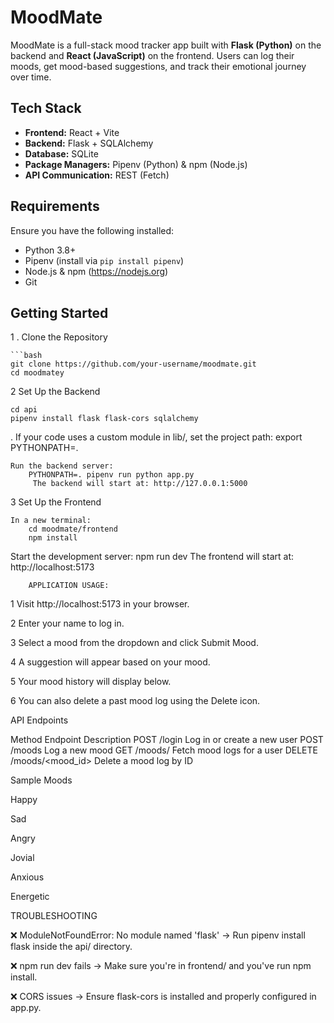 # MoodMate

MoodMate is a full-stack mood tracker app built with **Flask (Python)** on the backend and **React (JavaScript)** on the frontend. Users can log their moods, get mood-based suggestions, and track their emotional journey over time.

## Tech Stack

- **Frontend:** React + Vite
- **Backend:** Flask + SQLAlchemy
- **Database:** SQLite
- **Package Managers:** Pipenv (Python) & npm (Node.js)
- **API Communication:** REST (Fetch)

## Requirements

Ensure you have the following installed:

- Python 3.8+
- Pipenv (install via `pip install pipenv`)
- Node.js & npm (https://nodejs.org)
- Git

## Getting Started

1 . Clone the Repository

    ```bash
    git clone https://github.com/your-username/moodmate.git
    cd moodmatey
    
2  Set Up the Backend

    cd api
    pipenv install flask flask-cors sqlalchemy

 . If your code uses a custom module in lib/, set the project path:
        export PYTHONPATH=.

    Run the backend server:
        PYTHONPATH=. pipenv run python app.py
         The backend will start at: http://127.0.0.1:5000

3  Set Up the Frontend

    In a new terminal:
        cd moodmate/frontend
        npm install

Start the development server:
        npm run dev
        The frontend will start at: http://localhost:5173


        APPLICATION USAGE:

1 Visit http://localhost:5173 in your browser.

2 Enter your name to log in.

3 Select a mood from the dropdown and click Submit Mood.

4 A suggestion will appear based on your mood.

5 Your mood history will display below.

6 You can also delete a past mood log using the Delete icon.



 API Endpoints

Method	    Endpoint	        Description
POST	    /login	            Log in or create a new user
POST	    /moods	            Log a new mood
GET	        /moods/<username>	Fetch mood logs for a user
DELETE	    /moods/<mood_id>	Delete a mood log by ID


Sample Moods

Happy

Sad

Angry

Jovial

Anxious

Energetic


TROUBLESHOOTING

❌ ModuleNotFoundError: No module named 'flask'
→ Run pipenv install flask inside the api/ directory.

❌ npm run dev fails
→ Make sure you're in frontend/ and you've run npm install.

❌ CORS issues
→ Ensure flask-cors is installed and properly configured in app.py.


